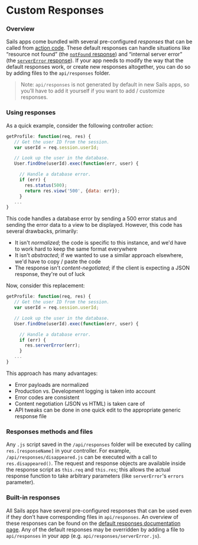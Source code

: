 # Custom Responses

### Overview

Sails apps come bundled with several pre-configured _responses_ that can be called from [action code](http://next.sailsjs.com/documentation/concepts/actions-and-controllers).  These default responses can handle situations like &ldquo;resource not found&rdquo; (the [`notFound` response](http://next.sailsjs.com/documentation/reference/response-res/res-not-found)) and &ldquo;internal server error&rdquo; (the [`serverError` response](http://next.sailsjs.com/documentation/reference/response-res/res-server-error)).  If your app needs to modify the way that the default responses work, or create new responses altogether, you can do so by adding files to the `api/responses` folder.

> Note: `api/responses` is not generated by default in new Sails apps, so you&rsquo;ll have to add it yourself if you want to add / customize responses.

### Using responses

As a quick example, consider the following controller action:

```javascript
getProfile: function(req, res) {
   // Get the user ID from the session.
   var userId = req.session.userId;

   // Look up the user in the database.
   User.findOne(userId).exec(function(err, user) {

     // Handle a database error.
     if (err) {
       res.status(500);
       return res.view('500', {data: err});
     }
   ...
}
```

This code handles a database error by sending a 500 error status and sending the error data to a view to be displayed.  However, this code has several drawbacks, primarily:

*  It isn't *normalized*; the code is specific to this instance, and we'd have to work hard to keep the same format everywhere
*  It isn't *abstracted*; if we wanted to use a similar approach elsewhere, we'd have to copy / paste the code
*  The response isn't *content-negotiated*; if the client is expecting a JSON response, they're out of luck

Now, consider this replacement:

```javascript
getProfile: function(req, res) {
   // Get the user ID from the session.
   var userId = req.session.userId;

   // Look up the user in the database.
   User.findOne(userId).exec(function(err, user) {

     // Handle a database error.
     if (err) {
       res.serverError(err);
     }
   ...
}
```


This approach has many advantages:

 - Error payloads are normalized
 - Production vs. Development logging is taken into account
 - Error codes are consistent
 - Content negotiation (JSON vs HTML) is taken care of
 - API tweaks can be done in one quick edit to the appropriate generic response file

### Responses methods and files

Any `.js` script saved in the `/api/responses` folder will be executed by calling `res.[responseName]` in your controller.  For example, `/api/responses/disappeared.js` can be executed with a call to `res.disappeared()`.  The request and response objects are available inside the response script as `this.req` and `this.res`; this allows the actual response function to take arbitrary parameters (like `serverError`'s `errors` parameter).

### Built-in responses

All Sails apps have several pre-configured responses that can be used even if they don&rsquo;t have corresponding files in `api/responses`.  An overview of these responses can be found on the [default responses documentation page](http://next.sailsjs.com/documentation/concepts/custom-responses/default-responses).  Any of the default responses may be overridden by adding a file to `api/responses` in your app (e.g. `api/responses/serverError.js`).


<docmeta name="displayName" value="Custom Responses">
